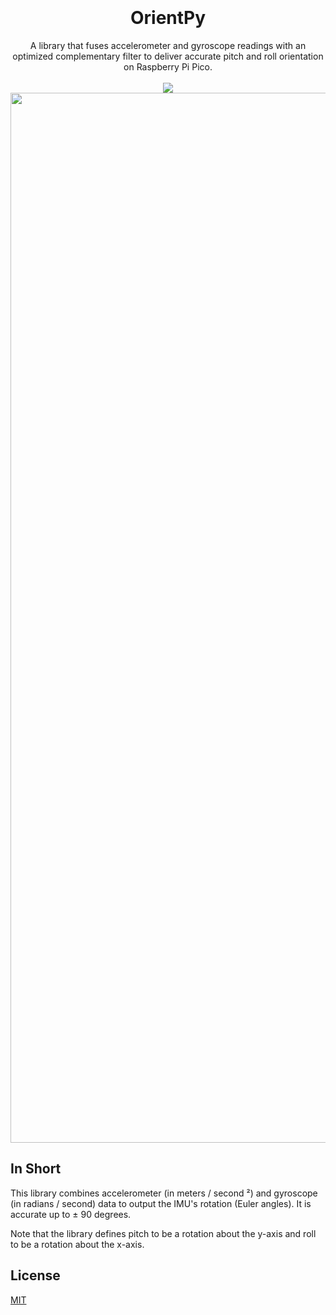 <h1 align="center">
  <br>
  <br>
  OrientPy
  <br>
</h1>
<p align="center">
A library that fuses accelerometer and gyroscope readings with an optimized complementary filter to deliver accurate pitch and roll orientation on Raspberry Pi Pico.
<br>
<br>	
<a href="https://github.com/username/OrientPy"> <img src="https://img.shields.io/badge/License-MIT-informational.svg"> </a>


<img width="1680" alt="Screenshot 2025-03-11 at 16 12 42" src="https://github.com/user-attachments/assets/8a0fb4f9-76e6-43ea-94d0-81f14c08ad66" />


</p>

## In Short
This library combines accelerometer (in meters / second &sup2;) and gyroscope (in radians / second) data to output the IMU's rotation (Euler angles). It is accurate
up to &plusmn; 90 degrees. 

Note that the library defines pitch to be a rotation about the y-axis and roll to be a rotation about the x-axis.

## License
<a href="LICENSE">MIT<a>
